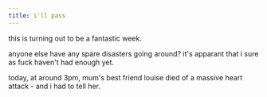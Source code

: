 ```yaml
---
title: i'll pass
---
```


this is turning out to be a fantastic week.

anyone else have any spare disasters going around? it's apparant that i sure as fuck haven't had enough yet.

today, at around 3pm, mum's best friend louise died of a massive heart attack - and i had to tell her.